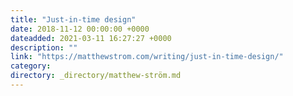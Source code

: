```yaml
---
title: "Just-in-time design"
date: 2018-11-12 00:00:00 +0000
dateadded: 2021-03-11 16:27:27 +0000
description: ""
link: "https://matthewstrom.com/writing/just-in-time-design/"
category:
directory: _directory/matthew-ström.md
---
```

